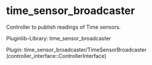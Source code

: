 time_sensor_broadcaster
==========================================

Controller to publish readings of Time sensors.

Pluginlib-Library: time_sensor_broadcaster

Plugin: time_sensor_broadcaster/TimeSensorBroadcaster (controller_interface::ControllerInterface)
